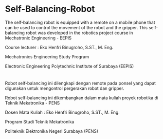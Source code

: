 # Self-Balancing-Robot

The self-balancing robot is equipped with a remote on a mobile phone that can be used to control the movement of the robot and the gripper.
This self-balancing robot was developed in the robotics project course in Mechatronic Engineering - EEPIS

Course lecturer : Eko Henfri Binugroho, S.ST., M. Eng.

Mechatronics Engineering Study Program

Electronic Engineering Polytechnic Institute of Surabaya (EEPIS)

#

Robot self-balancing ini dilengkapi dengan remote pada ponsel yang dapat digunakan untuk mengontrol pergerakan robot dan gripper.

Robot self-balancing ini dikembangkan dalam mata kuliah proyek robotika di Teknik Mekatronika - PENS

Dosen Mata Kuliah : Eko Henfri Binugroho, S.ST., M. Eng.

Program Studi Teknik Mekatronika

Politeknik Elektronika Negeri Surabaya (PENS)

#
